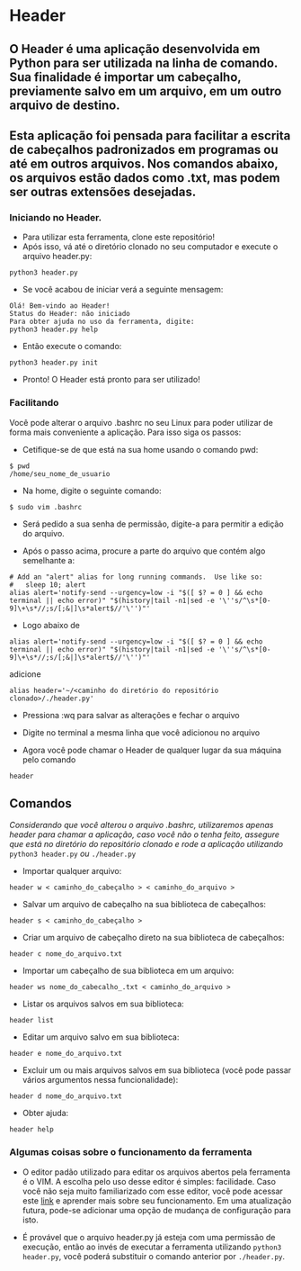 # Header

## O Header é uma aplicação desenvolvida em Python para ser utilizada na linha de comando. Sua finalidade é importar um cabeçalho, previamente salvo em um arquivo, em um outro arquivo de destino.

## Esta aplicação foi pensada para facilitar a escrita de cabeçalhos padronizados em programas ou até em outros arquivos. Nos comandos abaixo, os arquivos estão dados como .txt, mas podem ser outras extensões desejadas.

### Iniciando no Header.
- Para utilizar esta ferramenta, clone este repositório!
- Após isso, vá até o diretório clonado no seu computador e execute o arquivo header.py:
```
python3 header.py 
```
- Se você acabou de iniciar verá a seguinte mensagem:
```
Olá! Bem-vindo ao Header!
Status do Header: não iniciado
Para obter ajuda no uso da ferramenta, digite:
python3 header.py help
```
- Então execute o comando: 
```
python3 header.py init
```
- Pronto! O Header está pronto para ser utilizado!

### Facilitando
Você pode alterar o arquivo .bashrc no seu Linux para poder utilizar de forma mais 
conveniente a aplicação. Para isso siga os passos:

- Cetifique-se de que está na sua home usando o comando pwd:
```
$ pwd
/home/seu_nome_de_usuario
```
- Na home, digite o seguinte comando:
```
$ sudo vim .bashrc
```
- Será pedido a sua senha de permissão, digite-a para permitir a edição do arquivo.

- Após o passo acima, procure a parte do arquivo que contém algo semelhante a:

```
# Add an "alert" alias for long running commands.  Use like so:
#   sleep 10; alert
alias alert='notify-send --urgency=low -i "$([ $? = 0 ] && echo terminal || echo error)" "$(history|tail -n1|sed -e '\''s/^\s*[0-9]\+\s*//;s/[;&|]\s*alert$//'\'')"'
```
- Logo abaixo de 
```
alias alert='notify-send --urgency=low -i "$([ $? = 0 ] && echo terminal || echo error)" "$(history|tail -n1|sed -e '\''s/^\s*[0-9]\+\s*//;s/[;&|]\s*alert$//'\'')"'
```
adicione 
```
alias header='~/<caminho do diretório do repositório clonado>/./header.py'
```

- Pressiona :wq para salvar as alterações e fechar o arquivo

- Digite no terminal a mesma linha que você adicionou no arquivo

- Agora você pode chamar o Header de qualquer lugar da sua máquina pelo comando 
```
header
```

## Comandos

_Considerando que você alterou o arquivo .bashrc, utilizaremos apenas header para chamar a aplicação, caso você não o tenha feito, assegure que está no diretório do repositório clonado e rode a aplicação utilizando_ ```python3 header.py``` _ou_ ```./header.py```

- Importar qualquer arquivo:
```
header w < caminho_do_cabeçalho > < caminho_do_arquivo >
```
- Salvar um arquivo de cabeçalho na sua biblioteca de cabeçalhos:
```
header s < caminho_do_cabeçalho >
```
- Criar um arquivo de cabeçalho direto na sua biblioteca de cabeçalhos:
```
header c nome_do_arquivo.txt
```
- Importar um cabeçalho de sua biblioteca em um arquivo:
```
header ws nome_do_cabecalho_.txt < caminho_do_arquivo >
```
- Listar os arquivos salvos em sua biblioteca:
```
header list
```
- Editar um arquivo salvo em sua biblioteca:
```
header e nome_do_arquivo.txt
```
- Excluir um ou mais arquivos salvos em sua biblioteca (você pode passar vários argumentos nessa funcionalidade):
```
header d nome_do_arquivo.txt
```
- Obter ajuda:
```
header help
```
### Algumas coisas sobre o funcionamento da ferramenta

- O editor padão utilizado para editar os arquivos abertos pela ferramenta é o VIM. A escolha pelo uso desse editor é simples: facilidade. Caso você não seja muito familiarizado com esse editor, você pode acessar este [link](https://medium.com/tableless/comandos-b%C3%A1sicos-do-vim-para-ningu%C3%A9m-ficar-preso-no-servidor-93f0d21d5508) e aprender mais sobre seu funcionamento. Em uma atualização futura, pode-se adicionar uma opção de mudança de configuração para isto.

- É provável que o arquivo header.py já esteja com uma permissão de execução, então ao invés de executar a ferramenta utilizando ``` python3 header.py ```, você poderá substituir o comando anterior por ``` ./header.py ```.
